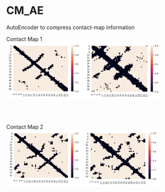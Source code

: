 # CM_AE
AutoEncoder to compress contact-map information

Contact Map 1
<br/>
<img src="images/true1.png"  width="200" height="150">
<img src="images/pred1.png"  width="200" height="150">

<br/>

<br/>

Contact Map 2
<br/>
<img src="images/true2.png"  width="200" height="150">
<img src="images/pred2.png"  width="200" height="150">
